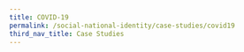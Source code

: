 ```yaml
---
title: COVID-19
permalink: /social-national-identity/case-studies/covid19
third_nav_title: Case Studies
---
```

